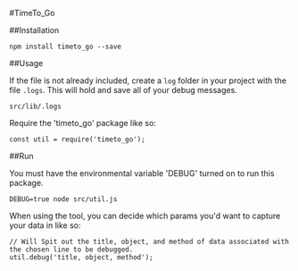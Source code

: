 #TimeTo_Go

##Installation
```
npm install timeto_go --save
```

##Usage

If the file is not already included, create a ``log`` folder in your project with the file ```.logs```. This will hold and save all of your debug messages.

```
src/lib/.logs
```

Require the 'timeto_go' package like so:

```
const util = require('timeto_go');
```

##Run

You must have the environmental variable 'DEBUG' turned on to run this package.

```
DEBUG=true node src/util.js
```

When using the tool, you can decide which params you'd want to capture your data in like so:

```
// Will Spit out the title, object, and method of data associated with the chosen line to be debugged.
util.debug('title, object, method');
```
